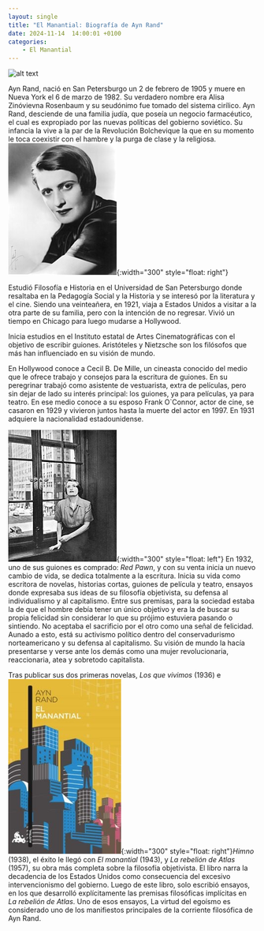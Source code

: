 ```yaml
---
layout: single
title: "El Manantial: Biografía de Ayn Rand"
date: 2024-11-14  14:00:01 +0100
categories: 
    - El Manantial
---
```

![alt text](</assets/img/Biografía  de Ayn Rand.png>)



   
Ayn Rand, nació en San Petersburgo un 2 de febrero de 1905  y muere en Nueva York el 6 de marzo de 1982. Su verdadero nombre era  Alisa Zinóvievna Rosenbaum y su seudónimo fue tomado del sistema cirílico. Ayn Rand, desciende de una familia judía, que poseía un negocio farmacéutico, el cual es expropiado por las nuevas políticas del gobierno soviético.  Su infancia la vive a la par de la Revolución Bolchevique la que en su momento le toca coexistir con el hambre y la purga de clase y la religiosa.![alt text](</assets/img/ayn1.jpg>){:width="300" style="float: right"}


Estudió Filosofía e Historia en el Universidad de San Petersburgo donde resaltaba en la Pedagogía Social y la Historia y  se interesó por la literatura y el cine.  Siendo una veinteañera, en 1921, viaja a Estados Unidos a visitar a la otra parte de su familia, pero con la intención de no regresar. Vivió un tiempo en Chicago para luego mudarse a Hollywood.


Inicia estudios en el Instituto estatal de Artes Cinematográficas con el objetivo de escribir guiones. Aristóteles y Nietzsche son los filósofos que más han influenciado en su visión de mundo. 


En Hollywood conoce a Cecil B. De Mille, un cineasta conocido del medio que le ofrece trabajo y consejos para la escritura de guiones. En su peregrinar trabajó como asistente de vestuarista, extra de películas, pero sin dejar de lado su interés principal: los guiones, ya para películas, ya para teatro. En ese medio conoce a su esposo Frank O`Connor, actor de cine, se casaron en 1929 y vivieron juntos hasta la muerte del actor en 1997. En 1931 adquiere la nacionalidad estadounidense.


![alt text](</assets/img/ayn2.jpg>){:width="300" style="float: left"}  En 1932, uno de sus guiones es comprado: *Red Pawn*, y con su venta inicia un nuevo cambio de vida, se dedica totalmente a la escritura. Inicia su vida como escritora de novelas, historias cortas, guiones de película y teatro, ensayos donde expresaba sus ideas de su filosofía objetivista, su defensa al individualismo y al capitalismo. Entre sus premisas, para la sociedad estaba la de que el hombre debía tener un único objetivo y era la de buscar su propia felicidad sin considerar lo que su prójimo estuviera pasando o sintiendo. No aceptaba el sacrificio por el otro como una señal de felicidad. Aunado a esto, está su activismo político dentro del conservadurismo norteamericano y su defensa al capitalismo. Su visión de mundo la hacía presentarse y verse ante los demás como una mujer revolucionaria, reaccionaria, atea y sobretodo capitalista. 


Tras publicar sus dos primeras novelas, *Los que vivimos* (1936) e ![alt text](</assets/img/ayn3.jpg>){:width="300" style="float: right"}*Himno* (1938), el éxito le llegó con *El manantial* (1943),  y *La rebelión de Atlas* (1957), su obra  más completa sobre la filosofía objetivista. El libro narra la decadencia de los Estados Unidos como consecuencia del excesivo intervencionismo del gobierno.  Luego de este libro, solo escribió ensayos, en los que desarrolló explícitamente las premisas filosóficas implícitas en *La rebelión de Atlas*. Uno de esos ensayos, La virtud del egoísmo es considerado uno de los manifiestos principales de la corriente filosófica de Ayn Rand.




